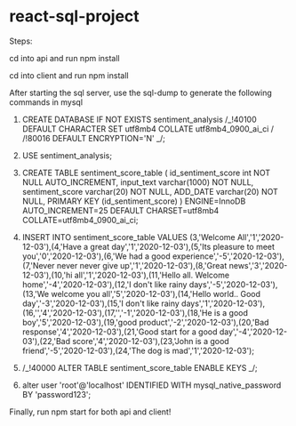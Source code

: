 # react-sql-project
Steps:

cd into api and run npm install

cd into client and run npm install

After starting the sql server, use the sql-dump to generate the following commands in mysql

1. CREATE DATABASE IF NOT EXISTS sentiment_analysis /_!40100 DEFAULT CHARACTER SET utf8mb4 COLLATE utf8mb4_0900_ai_ci / /!80016 DEFAULT ENCRYPTION='N' _/;

2. USE sentiment_analysis;

3. CREATE TABLE sentiment_score_table ( id_sentiment_score int NOT NULL AUTO_INCREMENT, input_text varchar(1000) NOT NULL, sentiment_score varchar(20) NOT NULL, ADD_DATE varchar(20) NOT NULL, PRIMARY KEY (id_sentiment_score) ) ENGINE=InnoDB AUTO_INCREMENT=25 DEFAULT CHARSET=utf8mb4 COLLATE=utf8mb4_0900_ai_ci;

4. INSERT INTO sentiment_score_table VALUES (3,'Welcome All','1','2020-12-03'),(4,'Have a great day','1','2020-12-03'),(5,'Its pleasure to meet you','0','2020-12-03'),(6,'We had a good experience','-5','2020-12-03'),(7,'Never never never give up','1','2020-12-03'),(8,'Great news','3','2020-12-03'),(10,'hi all','1','2020-12-03'),(11,'Hello all. Welcome home','-4','2020-12-03'),(12,'I don't like rainy days','-5','2020-12-03'),(13,'We welcome you all','5','2020-12-03'),(14,'Hello world.. Good day','-3','2020-12-03'),(15,'I don't like rainy days','1','2020-12-03'),(16,'','4','2020-12-03'),(17,'','-1','2020-12-03'),(18,'He is a good boy','5','2020-12-03'),(19,'good product','-2','2020-12-03'),(20,'Bad response','4','2020-12-03'),(21,'Good start for a good day','-4','2020-12-03'),(22,'Bad score','4','2020-12-03'),(23,'John is a good friend','-5','2020-12-03'),(24,'The dog is mad','1','2020-12-03');

5. /_!40000 ALTER TABLE sentiment_score_table ENABLE KEYS _/;

6. alter user 'root'@'localhost' IDENTIFIED WITH mysql_native_password BY 'password123';

Finally, run npm start for both api and client!
